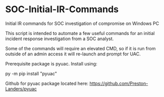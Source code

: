 # SOC-Initial-IR-Commands

Initial IR commands for SOC investigation of compromise on Windows PC

This script is intended to automate a few useful commands for an initial incident response investigation from a SOC analyst.

Some of the commands will require an elevated CMD, so if it is run from outside of an admin access it will re-launch and prompt for UAC.

Prerequisite package is pyuac. Install using:

py -m pip install "pyuac"

Github for pyuac package located here: https://github.com/Preston-Landers/pyuac
